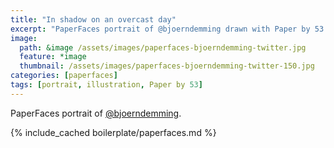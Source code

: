 ```yaml
---
title: "In shadow on an overcast day"
excerpt: "PaperFaces portrait of @bjoerndemming drawn with Paper by 53 on an iPad."
image: 
  path: &image /assets/images/paperfaces-bjoerndemming-twitter.jpg 
  feature: *image
  thumbnail: /assets/images/paperfaces-bjoerndemming-twitter-150.jpg
categories: [paperfaces]
tags: [portrait, illustration, Paper by 53]
---
```


PaperFaces portrait of [@bjoerndemming](https://twitter.com/bjoerndemming).

{% include_cached boilerplate/paperfaces.md %}
